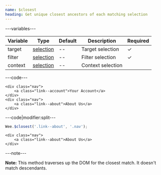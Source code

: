 ```yaml
---
name: $closest
heading: Get unique closest ancestors of each matching selection
---
```


---variables---

| Variable | Type | Default | Description | Required |
| -- | -- | -- | -- | -- |
| target | [selection](/script#selection) | -- | Target selection | ✓ |
| filter | [selection](/script#selection) | -- | Filter selection | ✓ |
| context | [selection](/script#selection) | -- | Context selection ||

---code---

```markup
<div class="nav">
	<a class="link--account">Your Account</a>
</div>
<div class="nav">
	<a class="link--about">About Us</a>
</div>
```

---code|modifier:split---

```javascript
Wee.$closest('.link--about', '.nav');
```

```markup
<div class="nav">
	<a class="link--about">About Us</a>
</div>
```

---note---

**Note:** This method traverses up the DOM for the closest match. It doesn't match descendants.